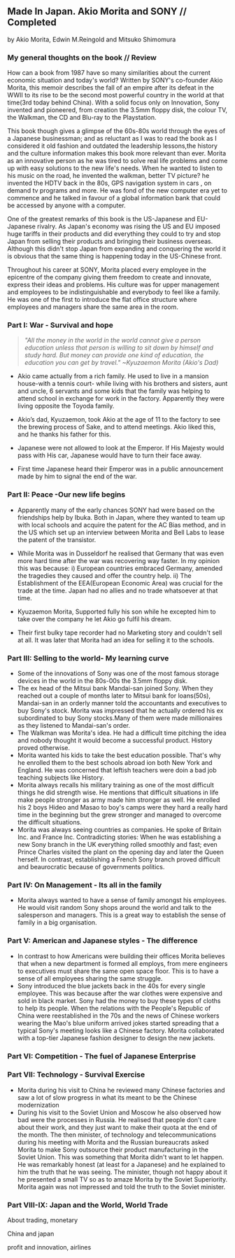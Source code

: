 ## Made In Japan. Akio Morita and SONY // Completed

by Akio Morita, Edwin M.Reingold and Mitsuko Shimomura

### My general thoughts on the book // Review
How can a book from 1987 have so many similarities about the current economic situation and today's world?
Written by SONY's co-founder Akio Morita, this memoir describes the fall of an empire after its defeat in the WWII to its rise to be the second most powerful country in the world at that time(3rd today behind China). With a solid focus only on Innovation, Sony invented and pioneered, from creation the 3.5mm floppy disk, the colour TV, the Walkman, the CD and Blu-ray to the Playstation. 

This book though gives a glimpse of the 60s-80s world through the eyes of a Japanese businessman; and as reluctant as I was to read the book as I considered it old fashion and outdated the leadership lessons,the history and the culture information makes this book more relevant than ever. Morita as an innovative person as he was tired to solve real life problems and come up with easy solutions to the new life's needs. When he wanted to listen to his music on the road, he invented the walkman, better TV picture? he invented the HDTV back in the 80s, GPS navigation system in cars , on demand tv programs and more. He was fond of the new computer era yet to commence and he talked in favour of a global information bank that could be accessed by anyone with a computer.

One of the greatest remarks of this book is the US-Japanese and EU-Japanese rivalry. As Japan's economy was rising the US and EU imposed huge tariffs in their products and did everything they could to try and stop Japan from selling their products and bringing their business overseas. Although this didn't stop Japan from expanding and conquering the world it is obvious that the same thing is happening today in the US-Chinese front.

Throughout his career at SONY, Morita placed every employee in the epicentre of the company giving them freedom to create and innovate, express their ideas and problems. His culture was for upper management and employees to be indistinguishable and everybody to feel like a family. He was one of the first to introduce the flat office structure where employees and managers share the same area in the room.


### Part I: War - Survival and hope

> *"All the money in the world in the world cannot give a person education unless that person is willing to sit down by himself and study hard. But money can provide one kind of education, the education you can get by travel." ~Kyuzaemon Morita (Akio's Dad)*

- Akio came actually from a rich family. He used to live in a mansion house-with a tennis court- while living with his brothers and sisters, aunt and uncle, 6 servants and some kids that the family was helping to attend school in exchange for work in the factory. Apparently they were living opposite the Toyoda family. 

* Akio’s dad, Kyuzaemon, took Akio at the age of 11 to the factory to see the brewing process of Sake, and to attend meetings. Akio liked this, and he thanks his father for this.

* Japanese were not allowed to look at the Emperor. If His Majesty would pass with His car, Japanese would have to turn their face away. 
* First time Japanese heard their Emperor was in a public announcement made by him to signal the end of the war.


### Part II: Peace -Our new life begins

* Apparently many of the early chances SONY had were based on the friendships help by Ibuka. Both in Japan, where they wanted to team up with local schools and acquire the patent for the AC Bias method, and in the US which set up an interview between Morita and Bell Labs to lease the patent of the transistor.

* While Morita was in Dusseldorf he realised that Germany that was even more hard time after the war was recovering way faster. In my opinion this was because:
i) European countries embraced Germany, amended the tragedies they caused and offer the country help.
ii) The Establishment of the EEA(European Economic Area) was crucial for the trade at the time.
Japan had no allies and no trade whatsoever at that time.

* Kyuzaemon Morita, Supported fully his son while he excepted him to take over the company he let Akio go fulfil his dream. 

* Their first bulky tape recorder had no Marketing story and couldn't sell at all. It was later that Morita had an idea for selling it to the schools.


### Part III: Selling to the world- My learning curve

* Some of the innovations of Sony was one of the most famous storage devices in the world in the 80s-00s the 3.5mm floppy disk.
* The ex head of the Mitsui bank Mandai-san joined Sony. When they reached out a couple of months later  to Mitsui bank for loans(50s), Mandai-san in an orderly manner told the accountants and executives to buy Sony's stock. Morita was impressed that he actually ordered his ex subordinated to buy Sony stocks.Many of them were made millionaires as they listened to Mandai-san's order.
* The Walkman was Morita's idea. He had a difficult time pitching the idea and nobody thought it would become a successful product. History proved otherwise.
* Morita wanted his kids to take the best education possible. That's why he enrolled them to the best schools abroad ion both New York and England. He was concerned that leftish teachers were doin a bad job teaching subjects like History.
* Morita always recalls his military training as one of the most difficult things he did strength wise. He mentions that difficult situations in life make people stronger as army made him stronger as well. He enrolled his 2 boys Hideo and Masao to boy's camps were they hard a really hard time in the beginning but the grew stronger and managed to overcome the difficult situations.
* Morita was always seeing countries as companies. He spoke of Britain Inc. and France Inc. Contradicting stories: When he was establishing a new Sony branch in the UK everything rolled smoothly and fast; even Prince Charles visited the plant on the opening day and later the Queen herself. In contrast, establishing a French Sony branch proved difficult and beaurocratic because of governments politics.

### Part IV: On Management -  Its all in the family
* Morita always wanted to have a sense of family amongst his employees. He would visit random Sony shops around the world and talk to the salesperson and managers. This is a great way to establish the sense of family in a big organisation.
### Part V: American and Japanese styles - The difference

* In contrast to how Americans were building their offices Morita believes that when a new department is formed all employs, from mere engineers to executives must share the same open space floor. This is to have a sense of all employees sharing the same struggle.
* Sony introduced the blue jackets back in the 40s for every single employee. This was because after the war clothes were expensive and sold in black market. Sony had the money to buy these types of cloths to help its people. When the relations with the People's Republic of China were reestablished in the 70s and the news of Chinese workers wearing the Mao's blue uniform arrived jokes started spreading that a typical Sony's meeting looks like a Chinese factory. Morita collaborated with a top-tier Japanese fashion designer to design the new jackets.

### Part VI: Competition - The fuel of Japanese Enterprise

### Part VII: Technology - Survival Exercise 

* Morita during his visit to China he reviewed many Chinese factories and saw a lot of slow progress in what its meant to be the Chinese modernization
* During his visit to the Soviet Union and Moscow he also observed how bad were the processes in Russia. He realised that people don't care about their work, and they just want to make their quota at the end of the month. The then minister, of technology and telecommunications during his meeting with Morita and the Russian bureaucrats asked Morita to make Sony outsource their product manufacturing in the Soviet Union. This was something that Morita didn't want to let happen. He was remarkably honest (at least for a Japanese) and he explained to him the truth that he was seeing. The minister, though not happy about it he presented a small TV so as to amaze Morita by the Soviet Superiority. Morita again was not impressed and told the truth to the Soviet minister. 


### Part VIII-IX: Japan and the World, World Trade 

About trading, monetary 

China and japan

profit and innovation, airlines